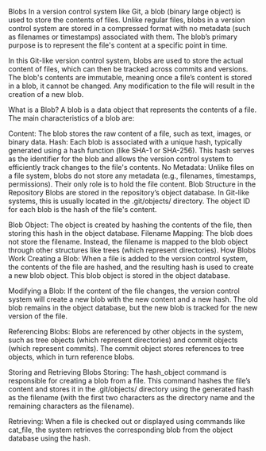 Blobs
In a version control system like Git, a blob (binary large object) is used to store the contents of files. Unlike regular files, blobs in a version control system are stored in a compressed format with no metadata (such as filenames or timestamps) associated with them. The blob’s primary purpose is to represent the file's content at a specific point in time.

In this Git-like version control system, blobs are used to store the actual content of files, which can then be tracked across commits and versions. The blob's contents are immutable, meaning once a file’s content is stored in a blob, it cannot be changed. Any modification to the file will result in the creation of a new blob.

What is a Blob?
A blob is a data object that represents the contents of a file. The main characteristics of a blob are:

Content: The blob stores the raw content of a file, such as text, images, or binary data.
Hash: Each blob is associated with a unique hash, typically generated using a hash function (like SHA-1 or SHA-256). This hash serves as the identifier for the blob and allows the version control system to efficiently track changes to the file's contents.
No Metadata: Unlike files on a file system, blobs do not store any metadata (e.g., filenames, timestamps, permissions). Their only role is to hold the file content.
Blob Structure in the Repository
Blobs are stored in the repository’s object database. In Git-like systems, this is usually located in the .git/objects/ directory. The object ID for each blob is the hash of the file's content.

Blob Object: The object is created by hashing the contents of the file, then storing this hash in the object database.
Filename Mapping: The blob does not store the filename. Instead, the filename is mapped to the blob object through other structures like trees (which represent directories).
How Blobs Work
Creating a Blob: When a file is added to the version control system, the contents of the file are hashed, and the resulting hash is used to create a new blob object. This blob object is stored in the object database.

Modifying a Blob: If the content of the file changes, the version control system will create a new blob with the new content and a new hash. The old blob remains in the object database, but the new blob is tracked for the new version of the file.

Referencing Blobs: Blobs are referenced by other objects in the system, such as tree objects (which represent directories) and commit objects (which represent commits). The commit object stores references to tree objects, which in turn reference blobs.

Storing and Retrieving Blobs
Storing: The hash_object command is responsible for creating a blob from a file. This command hashes the file’s content and stores it in the .git/objects/ directory using the generated hash as the filename (with the first two characters as the directory name and the remaining characters as the filename).

Retrieving: When a file is checked out or displayed using commands like cat_file, the system retrieves the corresponding blob from the object database using the hash.